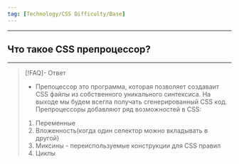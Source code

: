 ```yaml
---
tag: [Technology/CSS Difficulty/Base]
---
```

----
## Что такое CSS препроцессор?
----
> [!FAQ]- Ответ
> - Препоцессор это программа, которая позволяет создаваит CSS файлы из собственного уникального синтексиса. На выходе мы будем всегла получать сгенерированный CSS код. Препроцессоры добавляют ряд возможностей в CSS: 
> 1. Переменные
> 2. Вложенность(когда один селектор можно вкладывать в другой)
> 3. Миксины - переиспользуемые конструкции для CSS правил
> 4. Циклы
